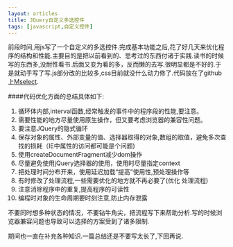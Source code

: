 ```yaml
---
layout: articles
title: JQuery自定义多选控件
tags: [javascript,自定义控件]
---
```

前段时间,用js写了一个自定义的多选控件.完成基本功能之后,花了好几天来优化程序的结构和性能.主要目的是把以前看到的、思考过的东西付诸于实践.读书的时候写的东西多,没耐性看书.后面又变为看的多，反而懒的去写.很明显都是不好的.于是就动手写了写.js部分改的比较多,css目前就没什么动力修了.代码放在了github上[Mselect](https://github.com/codeongit/Mselect/).

<!--more-->
####代码优化方面的总结具体如下:
1. 循环体内部,interval函数,经常触发的事件中的程序段的性能,要注意。
2. 需要性能的地方尽量使用原生操作，但又要考虑浏览器的兼容性问题。
3. 要注意JQuery的隐式循环
4. 保存对象的属性、外部变量的值、选择器取得的对象,数组的取值，避免多次查找的损耗（IE中属性的访问都可能是个问题)
5. 使用createDocumentFragment减少dom操作
6. 尽量避免使用jQuery选择器的使用，使用时尽量指定context
7. 把处理时间分布开来，使用延迟加载“提高”使用性,预处理操作等
8. 有时修改了处理流程,一些需要优化的地方就不再必要了(优化 处理流程)
9. 注意消除程序中的重复,提高程序的可读性
10. 编程时对象的生命周期要时刻注意,防止内存泄露

不要同时想多种状态的情况，不要钻牛角尖，把流程写下来帮助分析.写的时候浏览器兼容问题也导致可以选择的方案受到了诸多限制.

期间也一直在补充各种知识.一篇总结还是不要写太长了,下回再说.


